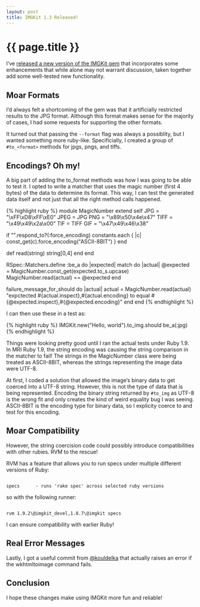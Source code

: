 ```yaml
---
layout: post
title: IMGKit 1.3 Released!
---
```


{{ page.title }}
================

I&lsquo;ve [released a new version of the IMGKit gem](http://www.github.com/csquared/IMGKit) that incorporates some enhancements that while alone may not warrant discussion, taken together add some well-tested new functionality.

## Moar Formats
I&lsquo;d always felt a shortcoming of the gem was that it artificially restricted results to the JPG format.  Although this format makes sense for the majority of cases, I had some requests for supporting the other formats.  

It turned out that passing the <code>--format</code> flag was always a possiblity, but I wanted something more ruby-like.  Specificially, I created a group of <code>#to_&lt;format&gt;</code> methods for jpgs, pngs, and tiffs.

## Encodings? Oh my!

A big part of adding the to_format methods was how I was going to be able to test it.  I opted to write a matcher that uses the magic number (first 4 bytes) of the data to determine its format.  This way, I can test the generated data itself and not just that all the right method calls happened.  

{% highlight ruby %}
module MagicNumber
  extend self
  JPG  = "\xFF\xD8\xFF\xE0"
  JPEG = JPG
  PNG  = "\x89\x50\x4e\x47"
  TIFF = "\x49\x49\x2a\x00"
  TIF  = TIFF
  GIF  = "\x47\x49\x46\x38"


  if "".respond_to?(:force_encoding) 
    constants.each { |c| const_get(c).force_encoding("ASCII-8BIT")  }
  end

  def read(string)
    string[0,4]
  end
end

RSpec::Matchers.define :be_a do |expected|
  match do |actual|
    @expected = MagicNumber.const_get(expected.to_s.upcase)
    MagicNumber.read(actual) == @expected
  end

  failure_message_for_should do |actual|
    actual = MagicNumber.read(actual)
    "expctected #{actual.inspect},#{actual.encoding} to equal #{@expected.inspect},#{@expected.encoding}"
  end
end
{% endhighlight %}

I can then use these in a test as:

{% highlight ruby %}
  IMGKit.new("Hello, world").to_img.should be_a(:jpg)
{% endhighlight %}

Things were looking pretty good until I ran the actual tests under Ruby 1.9.  In MRI Ruby 1.9, the string encoding 
was causing the string comparison in the matcher to fail!  The strings in the MagicNumber class were being treated as ASCII-8BIT, whereas the strings representing the image data were UTF-8.  

At first, I coded a solution that allowed the image&lsquo;s binary
data to get coerced into a UTF-8 string.  However, this is not the type of data that is being represented.  Encoding the 
binary string returned by <code>#to_img</code> as UTF-8 is the wrong fit and only creates the kind of weird equality bug
I was seeing.  ASCII-8BIT is the encoding type for binary data, so I explicity coerce to and test for this encoding.

## Moar Compatibility

However, the string coercision code could possibly introduce compatibilities with other rubies. RVM to the rescue!

RVM has a feature that allows you to run specs under multiple different versions of Ruby: 

<code>
specs      - runs 'rake spec' across selected ruby versions 
</code>

so with the following runner:

<code>
rvm 1.9.2\@imgkit_devel,1.8.7\@imgkit specs
</code>

I can ensure compatibility with earlier Ruby!

## Real Error Messages

Lastly, I got a useful commit from [@kouldelka](https://twitter.com/#!/koudelka) that actually raises an error if the wkhtmltoimage command fails.

## Conclusion

I hope these changes make using IMGKit more fun and reliable!
